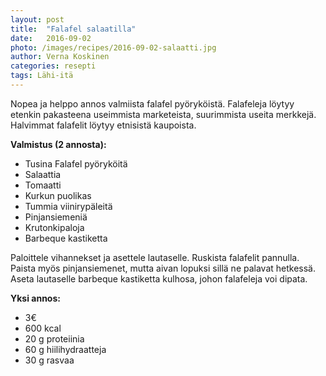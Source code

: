 ```yaml
---
layout: post
title:  "Falafel salaatilla"
date:   2016-09-02
photo: /images/recipes/2016-09-02-salaatti.jpg
author: Verna Koskinen
categories: resepti
tags: Lähi-itä
---
```


Nopea ja helppo annos valmiista falafel pyöryköistä. Falafeleja löytyy etenkin pakasteena useimmista marketeista, suurimmista useita merkkejä. Halvimmat falafelit löytyy etnisistä kaupoista.

**Valmistus (2 annosta):**

- Tusina Falafel pyöryköitä
- Salaattia
- Tomaatti
- Kurkun puolikas
- Tummia viinirypäleitä
- Pinjansiemeniä
- Krutonkipaloja
- Barbeque kastiketta

Paloittele vihannekset ja asettele lautaselle. Ruskista falafelit pannulla. Paista myös pinjansiemenet, mutta aivan lopuksi sillä ne palavat hetkessä. Aseta lautaselle barbeque kastiketta kulhosa, johon falafeleja voi dipata.

**Yksi annos:**

- 3€
- 600 kcal
- 20 g proteiinia
- 60 g hiilihydraatteja
- 30 g rasvaa
